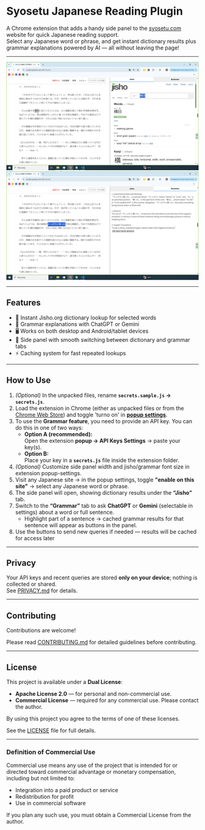 # Syosetu Japanese Reading Plugin

A Chrome extension that adds a handy side panel to the [syosetu.com](https://syosetu.com) website for quick Japanese reading support.  
Select any Japanese word or phrase, and get instant dictionary results plus grammar explanations powered by AI — all without leaving the page!

---

![Jisho search Demo](assets/Jisho-search-sidepanel.png)
![Grammar search Demo](assets/Grammar-search-sidepanel.png)

---

## Features

- 📖 Instant Jisho.org dictionary lookup for selected words  
- 🤖 Grammar explanations with ChatGPT or Gemini  
- 🖥️ Works on both desktop and Android/tablet devices
- 🔄 Side panel with smooth switching between dictionary and grammar tabs  
- ⚡ Caching system for fast repeated lookups  

---

## How to Use

1. *(Optional)* In the unpacked files, rename **`secrets.sample.js` → `secrets.js`**.  
2. Load the extension in Chrome (either as unpacked files or from the [Chrome Web Store](https://chromewebstore.google.com/detail/japanese-reading-assistan/ibkjbbcbfkcajkdoadkdalnmecmnaimg)) and toggle 'turno on' in  [**popup settings**](assets/settings.png).  
3. To use the **Grammar feature**, you need to provide an API key. You can do this in one of two ways:  
   - **Option A (recommended):**  
     Open the extension **popup → API Keys Settings** → paste your key(s).   
   - **Option B:**  
     Place your key in a **`secrets.js`** file inside the extension folder.  
4. *(Optional)* Customize side panel width and jisho/grammar font size in extension popup-settings.
5. Visit any Japanese site → in the popup settings, toggle **"enable on this site"** → select any Japanese word or phrase. 
6. The side panel will open, showing dictionary results under the **“Jisho”** tab.  
7. Switch to the **“Grammar”** tab to ask **ChatGPT** or **Gemini** (selectable in settings) about a word or full sentence.  
   - Highlight part of a sentence → cached grammar results for that sentence will appear as buttons in the panel.  
8. Use the buttons to send new queries if needed — results will be cached for access later  

---

## Privacy

Your API keys and recent queries are stored **only on your device**; nothing is collected or shared.  
See [PRIVACY.md](./PRIVACY.md) for details.

---

## Contributing

Contributions are welcome!  

Please read [CONTRIBUTING.md](CONTRIBUTING.md) for detailed guidelines before contributing.

---

## License

This project is available under a **Dual License**:

- **Apache License 2.0** — for personal and non-commercial use.
- **Commercial License** — required for any commercial use. Please contact the author.

By using this project you agree to the terms of one of these licenses.

See the [LICENSE](LICENSE) file for full details.

---

### Definition of Commercial Use

Commercial use means any use of the project that is intended for or directed toward commercial advantage or monetary compensation, including but not limited to:
- Integration into a paid product or service
- Redistribution for profit
- Use in commercial software

If you plan any such use, you must obtain a Commercial License from the author.
